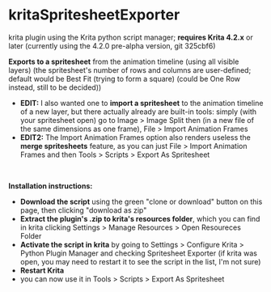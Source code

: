 # kritaSpritesheetExporter

krita plugin using the Krita python script manager; **requires Krita 4.2.x** or later (currently using the 4.2.0 pre-alpha version, git 325cbf6)

**Exports to a spritesheet** from the animation timeline (using all visible layers) (the spritesheet's number of rows and columns are user-defined; default would be Best Fit (trying to form a square) (could be One Row instead, still to be decided))

- **EDIT:** I also wanted one to **import a spritesheet** to the animation timeline of a new layer, but there actually already are built-in tools:
simply (with your spritesheet open) go to Image > Image Split then (in a new file of the same dimensions as one frame), File > Import Animation Frames
- **EDIT2:** The Import Animation Frames option also renders useless the **merge spritesheets** feature, as you can just File > Import Animation Frames and then Tools > Scripts > Export As Spritesheet

<br/>

**Installation instructions:**
- **Download the script** using the green "clone or download" button on this page, then clicking "download as zip"
- **Extract the plugin's .zip to krita's resources folder**, which you can find in krita clicking Settings > Manage Resources > Open Resoureces Folder
- **Activate the script in krita** by going to Settings > Configure Krita > Python Plugin Manager and checking Spritesheet Exporter (if krita was open, you may need to restart it to see the script in the list, I'm not sure)
- **Restart Krita**
- you can now use it in Tools > Scripts > Export As Spritesheet
